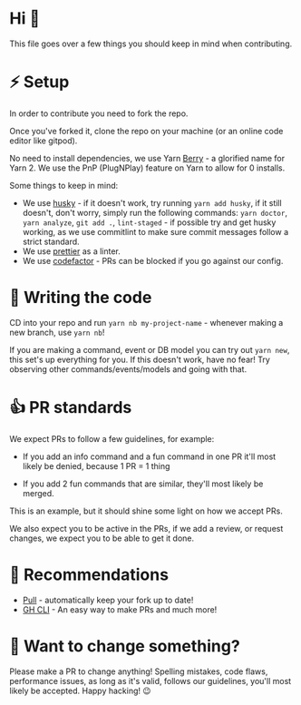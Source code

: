 # **Hi 👋**

This file goes over a few things you should keep in mind when contributing.

# **⚡ Setup**

In order to contribute you need to fork the repo.

Once you've forked it, clone the repo on your machine (or an online code editor like gitpod).

No need to install dependencies, we use Yarn [Berry](https://github.com/yarnpkg/berry) - a glorified name for Yarn 2. We use the PnP (PlugNPlay) feature on Yarn to allow for 0 installs.

Some things to keep in mind:

- We use [husky](https://github.com/typicode/husky) - if it doesn't work, try running `yarn add husky`, if it still doesn't, don't worry, simply run the following commands:
  `yarn doctor`, `yarn analyze`, `git add .`, `lint-staged` - if possible try and get husky working, as we use commitlint to make sure commit messages follow a strict standard.
- We use [prettier](https://prettier.io) as a linter.
- We use [codefactor](https://codefactor.io) - PRs can be blocked if you go against our config.

# 🤯 Writing the code

CD into your repo and run `yarn nb my-project-name` - whenever making a new branch, use `yarn nb`!

If you are making a command, event or DB model you can try out `yarn new`, this set's up everything for you. If this doesn't work, have no fear! Try observing other commands/events/models and going with that.

# **👍 PR standards**

We expect PRs to follow a few guidelines, for example:

- If you add an info command and a fun command in one PR it'll most likely be denied, because 1 PR = 1 thing

- If you add 2 fun commands that are similar, they'll most likely be merged.

This is an example, but it should shine some light on how we accept PRs.

We also expect you to be active in the PRs, if we add a review, or request changes, we expect you to be able to get it done.

# **👏 Recommendations**

- [Pull](https://github.com/wei/pull) - automatically keep your fork up to date!
- [GH CLI](https://github.com/cli/cli) - An easy way to make PRs and much more!

# **🚀 Want to change something?**

Please make a PR to change anything! Spelling mistakes, code flaws, performance issues, as long as it's valid, follows our guidelines, you'll most likely be accepted. Happy hacking! 😉
